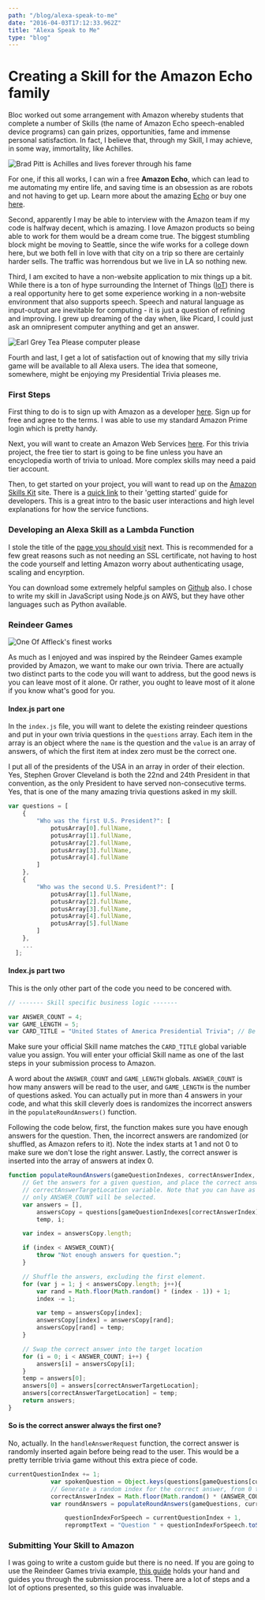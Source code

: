 ```yaml
---
path: "/blog/alexa-speak-to-me"
date: "2016-04-03T17:12:33.962Z"
title: "Alexa Speak to Me"
type: "blog"
---
```


# Creating a Skill for the Amazon Echo family

Bloc worked out some arrangement with Amazon whereby students that complete a number of Skills (the name of Amazon Echo speech-enabled device programs) can gain prizes, opportunities, fame and immense personal satisfaction. In fact, I believe that, through my Skill, I may achieve, in some way, immortality, like Achilles.

![Brad Pitt is Achilles and lives forever through his fame](https://aniladhami.files.wordpress.com/2014/12/brad-pitt-achilles-troy.jpg)

For one, if this all works, I can win a free **Amazon Echo**, which can lead to me automating my entire life, and saving time is an obsession as are robots and not having to get up.  Learn more about the amazing [Echo](http://lifehacker.com/the-seven-best-things-you-can-do-with-an-amazon-echo-1766989219) or buy one [here](http://www.amazon.com/Amazon-SK705DI-Echo/dp/B00X4WHP5E).

Second, apparently I may be able to interview with the Amazon team if my code is halfway decent, which is amazing. I love Amazon products so being able to work for them would be a dream come true. The biggest stumbling block might be moving to Seattle, since the wife works for a college down here, but we both fell in love with that city on a trip so there are certainly harder sells. The traffic was horrendous but we live in LA so nothing new.

Third, I am excited to have a non-website application to mix things up a bit. While there is a ton of hype surrounding the Internet of Things ([IoT](http://www.wired.com/insights/2014/11/the-internet-of-things-bigger/)) there is a real opportunity here to get some experience working in a non-website environment that also supports speech. Speech and natural language as input-output are inevitable for computing - it is just a question of refining and improving. I grew up dreaming of the day when, like Picard, I could just ask an omnipresent computer anything and get an answer.

![Earl Grey Tea Please computer please](http://www.wired.com/wp-content/uploads/blogs/opinion/wp-content/uploads/2013/03/picard.jpg)

Fourth and last, I get a lot of satisfaction out of knowing that my silly trivia game will be available to all Alexa users. The idea that someone, somewhere, might be enjoying my Presidential Trivia pleases me.

### First Steps
First thing to do is to sign up with Amazon as a developer [here](https://developer.amazon.com/). Sign up for free and agree to the terms. I was able to use my standard Amazon Prime login which is pretty handy.

Next, you will want to create an Amazon Web Services [here](https://goo.gl/uqp3Jp). For this trivia project, the free tier to start is going to be fine unless you have an encyclopedia worth of trivia to unload. More complex skills may need a paid tier account.

Then, to get started on your project, you will want to read up on the [Amazon Skills Kit](https://developer.amazon.com/appsandservices/solutions/alexa/alexa-skills-kit/) site. There is a [quick link](https://developer.amazon.com/edw/home.html#/skills) to their 'getting started' guide for developers. This is a great intro to the basic user interactions and high level explanations for how the service functions.

### Developing an Alexa Skill as a Lambda Function
I stole the title of the [page you should visit](https://developer.amazon.com/appsandservices/solutions/alexa/alexa-skills-kit/docs/developing-an-alexa-skill-as-a-lambda-function) next. This is recommended for a few great reasons such as not needing an SSL certificate, not having to host the code yourself and letting Amazon worry about authenticating usage, scaling and encyrption.

You can download some extremely helpful samples on [Github](https://github.com/amzn/alexa-skills-kit-js) also. I chose to write my skill in JavaScript using Node.js on AWS, but they have other languages such as Python available.

### Reindeer Games
![One Of Affleck's finest works](https://upload.wikimedia.org/wikipedia/en/thumb/5/5b/Reindeer_games.jpg/215px-Reindeer_games.jpg)

As much as I enjoyed and was inspired by the Reindeer Games example provided by Amazon, we want to make our own trivia. There are actually two distinct parts to the code you will want to address, but the good news is you can leave most of it alone. Or rather, you ought to leave most of it alone if you know what's good for you.

#### Index.js part one
In the `index.js` file, you will want to delete the existing reindeer questions and put in your own trivia questions in the `questions` array. Each item in the array is an object where the `name` is the question and the `value` is an array of answers, of which the first item at index zero must be the correct one.

I put all of the presidents of the USA in an array in order of their election. Yes, Stephen Grover Cleveland is both the 22nd and 24th President in that convention, as the only President to have served non-consecutive terms. Yes, that is one of the many amazing trivia questions asked in my skill.

```javascript
var questions = [
    {
        "Who was the first U.S. President?": [
            potusArray[0].fullName,
            potusArray[1].fullName,
            potusArray[2].fullName,
            potusArray[3].fullName,
            potusArray[4].fullName
        ]
    },
    {
        "Who was the second U.S. President?": [
            potusArray[1].fullName,
            potusArray[2].fullName,
            potusArray[3].fullName,
            potusArray[4].fullName,
            potusArray[5].fullName
        ]
    },
    ...
  ];
```

#### Index.js part two
This is the only other part of the code you need to be concered with.

```JavaScript
// ------- Skill specific business logic -------

var ANSWER_COUNT = 4;
var GAME_LENGTH = 5;
var CARD_TITLE = "United States of America Presidential Trivia"; // Be sure to change this for your skill.
```

Make sure your official Skill name matches the `CARD_TITLE` global variable value you assign. You will enter your official Skill name as one of the last steps in your submission process to Amazon.

A word about the `ANSWER_COUNT` and `GAME_LENGTH` globals. `ANSWER_COUNT` is how many answers will be read to the user, and `GAME_LENGTH` is the number of questions asked. You can actually put in more than 4 answers in your code, and what this skill cleverly does is randomizes the incorrect answers in the `populateRoundAnswers()` function.

Following the code below, first, the function makes sure you have enough answers for the question. Then, the incorrect answers are randomized (or shuffled, as Amazon refers to it). Note the index starts at 1 and not 0 to make sure we don't lose the right answer. Lastly, the correct answer is inserted into the array of answers at index 0.

```JavaScript
function populateRoundAnswers(gameQuestionIndexes, correctAnswerIndex, correctAnswerTargetLocation) {
    // Get the answers for a given question, and place the correct answer at the spot marked by the
    // correctAnswerTargetLocation variable. Note that you can have as many answers as you want but
    // only ANSWER_COUNT will be selected.
    var answers = [],
        answersCopy = questions[gameQuestionIndexes[correctAnswerIndex]][Object.keys(questions[gameQuestionIndexes[correctAnswerIndex]])[0]],
        temp, i;

    var index = answersCopy.length;

    if (index < ANSWER_COUNT){
        throw "Not enough answers for question.";
    }

    // Shuffle the answers, excluding the first element.
    for (var j = 1; j < answersCopy.length; j++){
        var rand = Math.floor(Math.random() * (index - 1)) + 1;
        index -= 1;

        var temp = answersCopy[index];
        answersCopy[index] = answersCopy[rand];
        answersCopy[rand] = temp;
    }

    // Swap the correct answer into the target location
    for (i = 0; i < ANSWER_COUNT; i++) {
        answers[i] = answersCopy[i];
    }
    temp = answers[0];
    answers[0] = answers[correctAnswerTargetLocation];
    answers[correctAnswerTargetLocation] = temp;
    return answers;
}
```

#### So is the correct answer always the first one?
No, actually. In the `handleAnswerRequest` function, the correct answer is randomly inserted again before being read to the user. This would be a pretty terrible trivia game without this extra piece of code.

```JavaScript
currentQuestionIndex += 1;
            var spokenQuestion = Object.keys(questions[gameQuestions[currentQuestionIndex]])[0];
            // Generate a random index for the correct answer, from 0 to 3
            correctAnswerIndex = Math.floor(Math.random() * (ANSWER_COUNT));
            var roundAnswers = populateRoundAnswers(gameQuestions, currentQuestionIndex, correctAnswerIndex),

                questionIndexForSpeech = currentQuestionIndex + 1,
                repromptText = "Question " + questionIndexForSpeech.toString() + ". " + spokenQuestion + " ";
```

### Submitting Your Skill to Amazon
I was going to write a custom guide but there is no need. If you are going to use the Reindeer Games trivia example, [this guide](https://developer.amazon.com/appsandservices/community/post/TxDJWS16KUPVKO/New-Alexa-Skills-Kit-Template-Build-a-Trivia-Skill-in-under-an-Hour) holds your hand and guides you through the submission process. There are a lot of steps and a lot of options presented, so this guide was invaluable.
